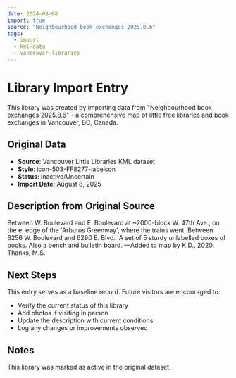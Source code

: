```yaml
---
date: 2024-08-08
import: true
source: "Neighbourhood book exchanges 2025.8.6"
tags:
  - import
  - kml-data
  - vancouver-libraries
---
```


# Library Import Entry

This library was created by importing data from "Neighbourhood book exchanges 2025.8.6" - a comprehensive map of little free libraries and book exchanges in Vancouver, BC, Canada.

## Original Data

- **Source**: Vancouver Little Libraries KML dataset
- **Style**: icon-503-FF8277-labelson
- **Status**: Inactive/Uncertain
- **Import Date**: August 8, 2025

## Description from Original Source

Between W. Boulevard and E. Boulevard at ~2000-block W. 47th Ave., on the e. edge of the
 'Arbutus Greenway', where the trains went.
Between 6256 W. Boulevard and 6290 E. Blvd. 
A set of 5 sturdy unlabelled boxes of books.
Also a bench and bulletin board.
—Added to map by K.D., 2020.  Thanks, M.S.



## Next Steps

This entry serves as a baseline record. Future visitors are encouraged to:
- Verify the current status of this library
- Add photos if visiting in person
- Update the description with current conditions
- Log any changes or improvements observed

## Notes

This library was marked as active in the original dataset.
